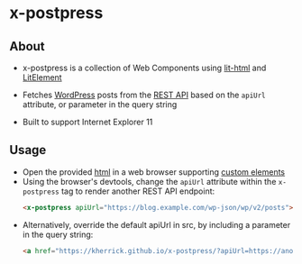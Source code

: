 x-postpress
======

## About

  * x-postpress is a collection of Web Components using [lit-html](https://lit-html.polymer-project.org/) and [LitElement](https://lit-element.polymer-project.org/)

  * Fetches [WordPress](https://wordpress.org/) posts from the [REST API](https://developer.wordpress.org/rest-api/) based on the `apiUrl` attribute, or parameter in the query string

  * Built to support Internet Explorer 11

## Usage

* Open the provided [html](https://kherrick.github.io/x-postpress/) in a web browser supporting [custom elements](https://developer.mozilla.org/en-US/docs/Web/Web_Components/Using_custom_elements)
* Using the browser's devtools, change the `apiUrl` attribute within the `x-postpress` tag to render another REST API endpoint:
  ```html
  <x-postpress apiUrl="https://blog.example.com/wp-json/wp/v2/posts"></x-postpress>
  ```
* Alternatively, override the default apiUrl in src, by including a parameter in the query string:
  ```html
  <a href="https://kherrick.github.io/x-postpress/?apiUrl=https://another.blog.example.com/wp-json/wp/v2/posts">another.blog.example.com</a>
  ```
